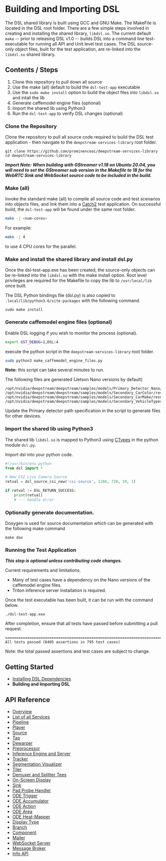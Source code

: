 # Building and Importing DSL

The DSL shared library is built using GCC and GNU Make. The MakeFile is located in the DSL root folder. There are a few simple steps involved in creating and installing the shared library, `libdsl.so`. The current default `make` -- prior to releasing DSL v1.0 -- builds DSL into a command line test-executable for running all API and Unit level test cases. The DSL source-only object files, built for the test application, are re-linked into the `libdsl.so` shared library.

## Contents / Steps
1. Clone this repository to pull down all source
2. Use the make (all) default to build the `dsl-test-app` executable
3. Use the `sudo make install` option to build the object files into `libdsl.so` and intall the lib
4. Generate caffemodel engine files (optional)
5. Import the shared lib using Python3
6. Run the `dsl-test-app` to verify DSL changes (optional)

### Clone the Repository
Clone the repository to pull all source code required to build the DSL test application - then navigate to the `deepstream-services-library` root folder.
```
git clone https://github.com/prominenceai/deepstream-services-library
cd deepstream-services-library
```

***Import Note: When building with GStreamer v1.18 on Ubuntu 20.04, you will need to set the GStreamer sub version in the Makefile to 18 for the WebRTC Sink and WebSocket source code to be included in the build.***

### Make (all)
Invoke the standard make (all) to compile all source code and test scenarios into objects files, and link them into a [Catch2](https://github.com/catchorg/Catch2) test application. On successful build, the `dsl-test-app` will be found under the same root folder.

```bash
make -j <num-cores>
```
For example:
```bash
make -j 4
```
to use 4 CPU cores for the parallel.

### Make and install the shared library and install dsl.py
Once the dsl-test-app.exe has been created, the source-only objects can be re-linked into the `libdsl.so` with the make install option. Root level privileges are required for the Makefile to copy the lib to `/usr/local/lib` once built. 

The DSL Python bindings file (dsl.py) is also copied to `.local/lib/python3.6/site-packages` with the following command.

```
sudo make install
```

### Generate caffemodel engine files (optional)
Enable DSL logging if you wish to monitor the process (optional).
```bash
export GST_DEBUG=1,DSL:4
```
execute the python script in the `deepstream-services-library` root folder.
```bash
sudo python3 make_caffemodel_engine_files.py
```
**Note:** this script can take several minutes to run.

The following files are generated (Jetson Nano versions by default)
```
/opt/nvidia/deepstream/deepstream/samples/models/Primary_Detector_Nano/resnet10.caffemodel_b8_gpu0_fp16.engine
/opt/nvidia/deepstream/deepstream/samples/models/Secondary_CarColor/resnet18.caffemodel_b8_gpu0_fp16.engine
/opt/nvidia/deepstream/deepstream/samples/models/Secondary_CarMake/resnet18.caffemodel_b8_gpu0_fp16.engine
/opt/nvidia/deepstream/deepstream/samples/models/Secondary_VehicleTypesresnet18.caffemodel_b8_gpu0_fp16.engine
```
Update the Primary detector path specification in the script to generate files for other devices.


### Import the shared lib using Python3
The shared lib `libdsl.so` is mapped to Python3 using [CTypes](https://docs.python.org/3/library/ctypes.html) in the python module `dsl.py`. 

Import dsl into your python code.
```python
#!/usr/bin/env python
from dsl import *

# New CSI Live Camera Source
retval = dsl_source_csi_new('csi-source', 1280, 720, 30, 1)

if retval != DSL_RETURN_SUCCESS:
    print(retval)
    # --- handle error
```


### Optionally generate documentation.
Doxygen is used for source documentation which can be generated with the following make command
```
make dox
```

### Running the Test Application
***This step is optional unless contributing code changes.***

Current requirements and limitations.
* Many of test cases have a dependency on the Nano versions of the caffemodel engine files.
* Triton inference server installation is required.

Once the test executable has been built, it can be run with the command below.

```
./dsl-test-app.exe
```

After completion, ensure that all tests have passed before submitting a pull request.
```
===============================================================================
All tests passed (6405 assertions in 795 test cases)
```

Note: the total passed assertions and test cases are subject to change.


## Getting Started
* [Installing DSL Dependencies](/docs/installing-dependencies.md)
* **Building and Importing DSL**

## API Reference
* [Overview](/docs/overview.md)
* [List of all Services](/docs/api-reference-list.md)
* [Pipeline](/docs/api-pipeline.md)
* [Player](/docs/api-player.md)
* [Source](/docs/api-source.md)
* [Tap](/docs/api-tap.md)
* [Dewarper](/docs/api-dewarper.md)
* [Preprocessor](/docs/api-preproc.md)
* [Inference Engine and Server](/docs/api-infer.md)
* [Tracker](/docs/api-tracker.md)
* [Segmentation Visualizer](/docs/api-segvisual.md)
* [Tiler](/docs/api-tiler.md)
* [Demuxer and Splitter Tees](/docs/api-tee)
* [On-Screen Display](/docs/api-osd.md)
* [Sink](/docs/api-sink.md)
* [Pad Probe Handler](/docs/api-pph.md)
* [ODE Trigger](/docs/api-ode-trigger.md)
* [ODE Accumulator](/docs/api-ode-accumulator.md)
* [ODE Action ](/docs/api-ode-action.md)
* [ODE Area](/docs/api-ode-area.md)
* [ODE Heat-Mapper](/docs/api-ode-heat-mapper.md)
* [Display Type](/docs/api-display-type.md)
* [Branch](/docs/api-branch.md)
* [Component](/docs/api-component.md)
* [Mailer](/docs/api-mailer.md)
* [WebSocket Server](/docs/api-ws-server.md)
* [Message Broker](/docs/api-msg-broker.md)
* [Info API](/docs/api-info.md)

